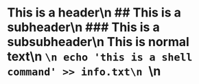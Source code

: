 # This is a header\n ## This is a subheader\n ### This is a subsubheader\n This is normal text\n ```\n echo 'this is a shell command' >> info.txt\n ```\n
